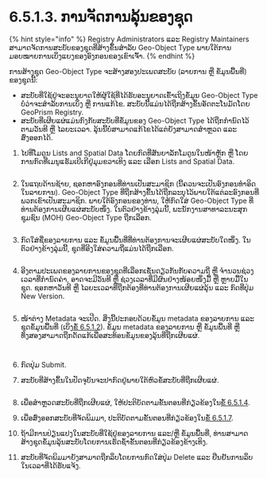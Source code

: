# 6.5.1.3. ການຈັດການລຸ້ນຂອງຊຸດ

{% hint style="info" %}
Registry Administrators ແລະ Registry Maintainers ສາມາດຈັດການສະບັບຂອງຊຸດທີ່ສ້າງຂຶ້ນສໍາລັບ Geo-Object Type ພາຍໃຕ້ການມອບໝາຍການເບິ່ງແຍງຂອງອົງກອນຂອງເຂົາເຈົ້າ.
{% endhint %}

ການສ້າງຊຸດ Geo-Object Type ຈະສ້າງສອງປະເພດສະບັບ (ລາຍການ ຫຼື ຂໍ້ມູນພື້ນທີ່) ຂອງຊຸດນີ້:

* ສະບັບທີ່ໃຊ້ຢູ່ຈະອະນຸຍາດໃຫ້ຜູ້ໃຊ້ທີ່ໄດ້ຮັບອະນຸຍາດເຂົ້າເຖິງຂໍ້ມູນ Geo-Object Type ບໍ່ວ່າຈະສໍາລັບການເບິ່ງ ຫຼື ການແກ້ໄຂ. ສະບັບ​ນີ້​ແມ່ນ​ໄດ້​ຖືກ​ສ້າງ​ຂຶ້ນ​ອັດ​ຕະ​ໂນ​ມັດ​ໂດຍ GeoPrism Registry​.
* ສະບັບທີ່ເຜີຍແຜ່ແມ່ນກົງກັບສະບັບທີ່ຂໍ້ມູນຂອງ Geo-Object Type ໄດ້ຖືກກຳນົດໄວ້ຕາມວັນທີ ຫຼື ໄລຍະເວລາ. ລຸ້ນນີ້ບໍ່ສາມາດແກ້ໄຂໄດ້ແຕ່ຍັງສາມາດສຳຫຼວດ ແລະ ສົ່ງອອກໄດ້.

1.  ໄປທີ່ໂມດູນ Lists and Spatial Data ໂດຍກົດທີ່ສັນຍາລັກໂມດູນໃນໜ້າຫຼັກ ຫຼື ໂດຍການກົດທີ່ເມນູແຮັມເບີເກີຢູ່ມຸມຂວາເທິງ ແລະ ເລືອກ Lists and Spatial Data.

    <figure><img src="../../../../../.gitbook/assets/image (19) (1) (1).png" alt=""><figcaption></figcaption></figure>
2.  ໃນແຖບດ້ານຊ້າຍ, ຊອກຫາອົງກອນທີ່ທ່ານເປັນສະມາຊິກ (ນີ້ຄວນຈະເປັນອົງກອນທໍາອິດໃນລາຍການ). Geo-Object Type ທີ່ຖືກສ້າງຂື້ນໄດ້ຖືກລະບຸໄວ້ພາຍໃຕ້ແຕ່ລະອົງກອນທີ່ພວກເຂົາເປັນສະມາຊິກ. ພາຍໃຕ້ອົງກອນຂອງທ່ານ, ໃຫ້ກົດໃສ່ Geo-Object Type ທີ່ທ່ານຕ້ອງການເຜີຍແຜ່ສະບັບໜຶ່ງ. ໃນຕົວຢ່າງຂ້າງລຸ່ມນີ້, ພະນັກງານສາທາລະນະສຸກຊຸມຊົນ (MOH) Geo-Object Type ຖືກເລືອກ.

    <figure><img src="https://lh5.googleusercontent.com/MOAD6c5hx16S0-v4KLMLrkl45-Izl8LY8p27CNqmRLEt56VLZljFFE9oSRHOFbuEN9g5v4wK80ijuORjWWpQ00KAvFEWfDdepN3laiZs7EndvmikOVrwFc-YdGd47WIX9bJg8BZxr-KcP_yHgOfpavSNaI2avmS3IzSlJQyKtp2sk7zwvMBHo2qkjg" alt=""><figcaption></figcaption></figure>
3.  ກົດໃສ່ຊື່ຂອງລາຍການ ແລະ ຂໍ້ມູນພື້ນທີ່ທີ່ທ່ານຕ້ອງການຈະເຜີຍແຜ່ສະບັບໃດໜຶ່ງ. ໃນຕົວຢ່າງຂ້າງລຸ່ມນີ້, ຊຸດທີ່ອີງໃສ່ຄວາມຖີ່ແມ່ນໄດ້ຖືກເລືອກ.

    <figure><img src="../../../../../.gitbook/assets/image (18) (2).png" alt=""><figcaption></figcaption></figure>
4.  ອີງຕາມປະເພດຂອງລາຍການຂອງຊຸດທີ່ເລືອກເຊັ່ນດຽວກັນກັບຄວາມຖີ່ ຫຼື ຈໍານວນຊ່ວງເວລາທີ່ກຳນົດຄ່າ, ອາດຈະມີວັນທີ ຫຼື ຊ່ວງເວລາທີ່ມີຜົນຢ່າງໜ້ອຍໜຶ່ງມື້ ຫຼື ຫຼາຍມື້ໃນຊຸດ. ຊອກຫາວັນທີ ຫຼື ໄລຍະເວລາທີ່ຖືກຕ້ອງທີ່ທ່ານຕ້ອງການເຜີຍແຜ່ລຸ້ນ ແລະ ກົດທີ່ປຸ່ມ New Version.

    <figure><img src="../../../../../.gitbook/assets/image (2) (1) (1).png" alt=""><figcaption></figcaption></figure>
5.  ໜ້າຕ່າງ Metadata ຈະເປີດ. ສິ່ງນີ້ປະກອບດ້ວຍຂໍ້ມູນ metadata ຂອງລາຍການ ແລະ ຊຸດຂໍ້ມູນພື້ນທີ່ (ເບິ່ງ[ຂໍ້ 6.5.1.2](6.5.1.2-create-a-set.md)). ຂໍ້ມູນ metadata ຂອງລາຍການ ຫຼື ຂໍ້ມູນພື້ນທີ່ ຫຼື ທັງສອງສາມາດຖືກດັດແກ້ເພື່ອສະທ້ອນຂໍ້ມູນຂອງລຸ້ນທີ່ຖືກເຜີຍແຜ່.

    <figure><img src="https://lh3.googleusercontent.com/W-5aE0QpiLSVxpxkZ_m8QkIAjS57s_GFbynDuE5T4Kn9h-z2ARjtsCSkpgQlq0lERXSS2rJcjbwx45Td4pqiurwZzv1fPE_iLM58TPT_qRa5tVFQYKAEauw9jX12u4YSfKPl42DhM0LmiBe4x2v9blErj6wA0hZfhiq_CdFK01v9Ukfdb4mubeTSuA" alt=""><figcaption></figcaption></figure>

    <figure><img src="https://lh4.googleusercontent.com/k-iT4mJYjR3vfgZEbvRilXn5fsoAyQEov-67X_BwPTLtcerFv9uVwSv2ZhRNDjsmgmIh9br6-HqrP6KGN7Hd2j-PBkuO-Gmh5TMSn-jLFhfHuzA-pUNdZ89q2H3iSaL6GXeeT6Dkw90VbvJaembrSU62Jproftclg0xPPk6z0aKVQfwI8Wez9w7Saw" alt=""><figcaption></figcaption></figure>
6. ກົດປຸ່ມ Submit.
7.  ສະບັບທີ່ສ້າງຂຶ້ນໃນປັດຈຸບັນຈະປາກົດຢູ່ພາຍໃຕ້ຫົວຂໍ້ສະບັບທີ່ຖືກເຜີຍແຜ່.

    <figure><img src="../../../../../.gitbook/assets/image (4) (2).png" alt=""><figcaption></figcaption></figure>
8. ເພື່ອສຳຫຼວດສະບັບທີ່ຖືກເຜີຍແຜ່, ໃຫ້ປະຕິບັດຕາມຂັ້ນຕອນທີ່ກ່ຽວຂ້ອງໃນ[ຂໍ້ 6.5.1.4](6.5.1.4-explore.md).
9. ເພື່ອສົ່ງອອກສະບັບທີ່ຈັດພິມມາ, ປະຕິບັດຕາມຂັ້ນຕອນທີ່ກ່ຽວຂ້ອງໃນ[ຂໍ້ 6.5.1.7](6.5.1.7-export.md).
10. ຖ້າມີການປ່ຽນແປງໃນສະບັບທີ່ໃຊ້ຢູ່ຂອງລາຍການ ແລະ/ຫຼື ຂໍ້ມູນພື້ນທີ່, ທ່ານສາມາດສ້າງຊຸດຂໍ້ມູນລຸ້ນສະບັບໂດຍການເຮັດຊ້ຳຂັ້ນຕອນທີ່ກ່ຽວຂ້ອງຂ້າງເທິງ.
11. ສະບັບທີ່ຈັດພິມມາຍັງສາມາດຖືກລຶບໂດຍການກົດໃສ່ປຸ່ມ Delete ແລະ ຢືນຢັນການລຶບໃນເວລາທີ່ໄດ້ຮັບແຈ້ງ.

    <figure><img src="https://lh3.googleusercontent.com/WNsNqjd7cbnSaU9xTakVP03LfAscANxzp9Sp7-9b5GBUrRUqXHZfVBZ3KKkilid4lX8rzW4J3L8CDv5I1B-hgolyQMDYB3N2e14mIz6eIfdI4hMcW666WX2UMvRFFGSrtXQIpnJGi6e3gMZ6nx-c4GYMLTjJQk2CuALH64NAV2ggxAG5bm30MPd7Vg" alt=""><figcaption></figcaption></figure>
